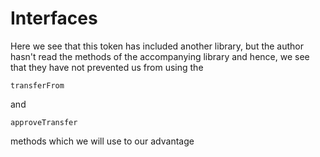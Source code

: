 # Interfaces


Here we see that this token has included another library, but the author hasn't read the methods of the accompanying library and hence, we see that they have not prevented us from using the 


```transferFrom```

and 

```approveTransfer```

methods which we will use to our advantage